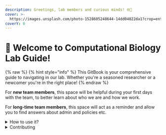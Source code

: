 ```yaml
---
description: Greetings, lab members and curious minds! 🌐🧪
cover: >-
  https://images.unsplash.com/photo-1528605248644-14dd04022da1?crop=entropy&cs=tinysrgb&fm=jpg&ixid=MnwxOTcwMjR8MHwxfHNlYXJjaHwxMHx8dGVhbSUyMG9mJTIwcGVvcGxlfGVufDB8fHx8MTY2MDMxNzQzNg&ixlib=rb-1.2.1&q=80
coverY: 0
---
```


# 👋 Welcome to Computational Biology Lab Guide!

{% raw %}
{% hint style="info" %}
This GitBook is your comprehensive guide to navigating in our lab. Whether you're a seasoned researcher or a newcomer you're in the right place!
{% endraw %}

For **new team members**, this space will be helpful during your first days with the team, to better learn about who we are and how we work.

For **long-time team members**, this space will act as a reminder and allow you to find answers about admin and policies etc.

<details>

<summary>How to use it?</summary>

This space is designed to be flexible for your reading preferences. Feel free to start from anywhere you'd like.

</details>

<details>

<summary>Contributing</summary>

If you want to contribute changes, feel free to contact [me ](https://app.gitbook.com/u/k3pcYPHol5YGQMlKOIBpvzall6h2):relaxed:

</details>
